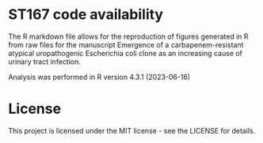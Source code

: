 # ST167 code availability

The R markdown file allows for the reproduction of figures generated in R from raw files for the manuscript Emergence of a carbapenem-resistant atypical uropathogenic Escherichia coli clone as an increasing cause of urinary tract infection.

Analysis was performed in R version 4.3.1 (2023-06-16)


# License
This project is licensed under the MIT license - see the LICENSE for details.